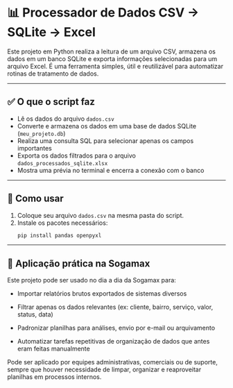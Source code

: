 # 📊 Processador de Dados CSV → SQLite → Excel

Este projeto em Python realiza a leitura de um arquivo CSV, armazena os dados em um banco SQLite e exporta informações selecionadas para um arquivo Excel. É uma ferramenta simples, útil e reutilizável para automatizar rotinas de tratamento de dados.

---

## ✅ O que o script faz

- Lê os dados do arquivo `dados.csv`
- Converte e armazena os dados em uma base de dados SQLite (`meu_projeto.db`)
- Realiza uma consulta SQL para selecionar apenas os campos importantes
- Exporta os dados filtrados para o arquivo `dados_processados_sqlite.xlsx`
- Mostra uma prévia no terminal e encerra a conexão com o banco

---

## 🚀 Como usar

1. Coloque seu arquivo `dados.csv` na mesma pasta do script.
2. Instale os pacotes necessários:
   ```bash
   pip install pandas openpyxl

---

## 🏢 Aplicação prática na Sogamax

Este projeto pode ser usado no dia a dia da Sogamax para:

- Importar relatórios brutos exportados de sistemas diversos

- Filtrar apenas os dados relevantes (ex: cliente, bairro, serviço, valor, status, data)

- Padronizar planilhas para análises, envio por e-mail ou arquivamento

- Automatizar tarefas repetitivas de organização de dados que antes eram feitas manualmente

Pode ser aplicado por equipes administrativas, comerciais ou de suporte, sempre que houver necessidade de limpar, organizar e reaproveitar planilhas em processos internos.
